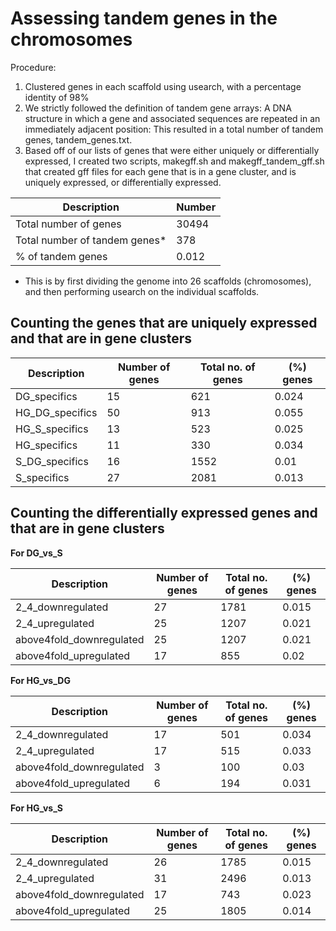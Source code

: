 # Assessing tandem genes in the chromosomes

Procedure:

1. Clustered genes in each scaffold using usearch, with a percentage identity of 98%
2. We strictly followed the definition of tandem gene arrays: A DNA structure in which a gene and associated sequences are repeated in an immediately adjacent position: This resulted in a total number of tandem genes, tandem_genes.txt.
3. Based off of our lists of genes that were either uniquely or differentially expressed, I created two scripts, makegff.sh and makegff_tandem_gff.sh that created gff files for each gene that is in a gene cluster, and is uniquely expressed, or differentially expressed.

Description | Number
-- | --
Total number of genes | 30494
Total number of tandem genes* | 378
% of tandem genes | 0.012

* This is by first dividing the genome into 26 scaffolds (chromosomes), 
and then performing usearch on the individual scaffolds.

## Counting the genes that are uniquely expressed and that are in gene clusters

Description | Number of genes | Total no. of genes | (%) genes 
-- | -- | -- | -- 
DG_specifics | 15 | 621 | 0.024 
HG_DG_specifics | 50 | 913 | 0.055 
HG_S_specifics | 13 | 523 | 0.025
HG_specifics | 11 | 330 | 0.034 
S_DG_specifics | 16 | 1552 | 0.01 
S_specifics | 27 | 2081 | 0.013 

## Counting the differentially expressed genes and that are in gene clusters

**For DG_vs_S**

Description | Number of genes | Total no. of genes | (%) genes
-- | -- | -- | -- 
2_4_downregulated | 27 | 1781 | 0.015
2_4_upregulated | 25 | 1207 | 0.021
above4fold_downregulated | 25 | 1207 | 0.021
above4fold_upregulated |  17 | 855 | 0.02

**For HG_vs_DG**

Description | Number of genes | Total no. of genes | (%) genes 
-- | -- | -- | -- 
2_4_downregulated | 17 | 501 | 0.034
2_4_upregulated | 17 | 515 | 0.033
above4fold_downregulated | 3 | 100 | 0.03
above4fold_upregulated | 6 | 194 | 0.031

**For HG_vs_S**

Description | Number of genes | Total no. of genes | (%) genes | 
-- | -- | -- | -- 
2_4_downregulated | 26 | 1785 | 0.015
2_4_upregulated | 31 | 2496 | 0.013
above4fold_downregulated | 17 | 743 | 0.023
above4fold_upregulated | 25 | 1805 | 0.014
